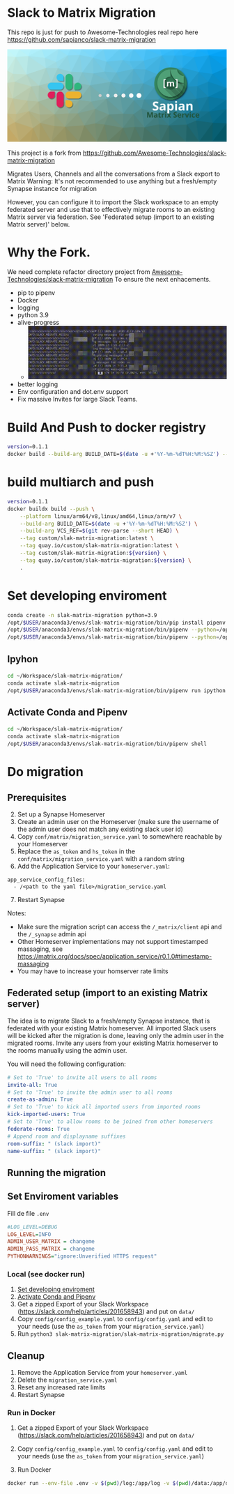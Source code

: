 # Slack to Matrix Migration
This repo is just for push to Awesome-Technologies real repo here https://github.com/sapianco/slack-matrix-migration

<img src="wiki/images/Logo_circular_Matrix_server_slack_migration_name_bg.svg" width="600">

This project is a fork from https://github.com/Awesome-Technologies/slack-matrix-migration

Migrates Users, Channels and all the conversations from a Slack export to Matrix
Warning: It's not recommended to use anything but a fresh/empty Synapse instance for migration

However, you can configure it to import the Slack workspace to an empty federated server
and use that to effectively migrate rooms to an existing Matrix server via federation.
See 'Federated setup (import to an existing Matrix server)' below.

# Why the Fork.

We need complete refactor directory project from [Awesome-Technologies/slack-matrix-migration](https://github.com/Awesome-Technologies/slack-matrix-migration)
To ensure the next enhacements.

- pip to pipenv
- Docker
- logging
- python 3.9
- alive-progress
  - <img src="wiki/images/example.gif">
- better logging
- Env configuration and dot.env support
- Fix massive Invites for large Slack Teams.


# Build And Push to docker registry

``` bash
version=0.1.1
docker build --build-arg BUILD_DATE=$(date -u +'%Y-%m-%dT%H:%M:%SZ') --build-arg VCS_REF=$(git rev-parse --short HEAD)  -t sapian/slak-matrix-migration:latest -t sapian/slak-matrix-migration:${version} --build-arg VERSION=${version} .
```

# build multiarch and push

``` bash
version=0.1.1
docker buildx build --push \
    --platform linux/arm64/v8,linux/amd64,linux/arm/v7 \
    --build-arg BUILD_DATE=$(date -u +'%Y-%m-%dT%H:%M:%SZ') \
    --build-arg VCS_REF=$(git rev-parse --short HEAD) \
    --tag custom/slak-matrix-migration:latest \
    --tag quay.io/custom/slak-matrix-migration:latest \
    --tag custom/slak-matrix-migration:${version} \
    --tag quay.io/custom/slak-matrix-migration:${version} \
    .
```

# Set developing enviroment

``` bash
conda create -n slak-matrix-migration python=3.9
/opt/$USER/anaconda3/envs/slak-matrix-migration/bin/pip install pipenv
/opt/$USER/anaconda3/envs/slak-matrix-migration/bin/pipenv --python=/opt/$USER/anaconda3/envs/slak-matrix-migration/bin/python install
/opt/$USER/anaconda3/envs/slak-matrix-migration/bin/pipenv --python=/opt/$USER/anaconda3/envs/slak-matrix-migration/bin/python install --dev
```

## Ipyhon

``` bash
cd ~/Workspace/slak-matrix-migration/
conda activate slak-matrix-migration
/opt/$USER/anaconda3/envs/slak-matrix-migration/bin/pipenv run ipython
```

## Activate Conda and Pipenv

``` bash
cd ~/Workspace/slak-matrix-migration/
conda activate slak-matrix-migration
/opt/$USER/anaconda3/envs/slak-matrix-migration/bin/pipenv shell
```

# Do migration

## Prerequisites
2. Set up a Synapse Homeserver
3. Create an admin user on the Homeserver (make sure the username of the admin user does not match any existing slack user id)
4. Copy `conf/matrix/migration_service.yaml` to somewhere reachable by your Homeserver
5. Replace the `as_token` and `hs_token` in the `conf/matrix/migration_service.yaml` with a random string
6. Add the Application Service to your `homeserver.yaml`:
```
app_service_config_files:
  - /<path to the yaml file>/migration_service.yaml
```
7. Restart Synapse

Notes:

- Make sure the migration script can access the `/_matrix/client` api and the `/_synapse` admin api
- Other Homeserver implementations may not support timestamped massaging, see https://matrix.org/docs/spec/application_service/r0.1.0#timestamp-massaging
- You may have to increase your homserver rate limits

## Federated setup (import to an existing Matrix server)

The idea is to migrate Slack to a fresh/empty Synapse instance, that is federated with your existing Matrix homeserver.
All imported Slack users will be kicked after the migration is done, leaving only the admin user in the migrated rooms.
Invite any users from your existing Matrix homeserver to the rooms manually using the admin user.

You will need the following configuration:

```yaml
# Set to 'True' to invite all users to all rooms
invite-all: True
# Set to 'True' to invite the admin user to all rooms
create-as-admin: True
# Set to 'True' to kick all imported users from imported rooms
kick-imported-users: True
# Set to 'True' to allow rooms to be joined from other homeservers
federate-rooms: True
# Append room and displayname suffixes
room-suffix: " (slack import)"
name-suffix: " (slack import)"
```

## Running the migration

## Set Enviroment variables
Fill de file `.env`

``` ini
#LOG_LEVEL=DEBUG
LOG_LEVEL=INFO
ADMIN_USER_MATRIX = changeme
ADMIN_PASS_MATRIX = changeme
PYTHONWARNINGS="ignore:Unverified HTTPS request"
```

### Local (see docker run)

1. [Set developing enviroment](#set-developing-enviroment)
2. [Activate Conda and Pipenv](#activate-conda-and-pipenv)
3. Get a zipped Export of your Slack Workspace (https://slack.com/help/articles/201658943) and put on `data/`
4. Copy `config/config_example.yaml` to `config/config.yaml` and edit to your needs (use the `as_token` from your `migration_service.yaml`)
5. Run `python3 slak-matrix-migration/slak-matrix-migration/migrate.py`

## Cleanup
1. Remove the Application Service from your `homeserver.yaml`
2. Delete the `migration_service.yaml`
3. Reset any increased rate limits
4. Restart Synapse


### Run in Docker

1. Get a zipped Export of your Slack Workspace (https://slack.com/help/articles/201658943) and put on `data/`

2. Copy `config/config_example.yaml` to `config/config.yaml` and edit to your needs (use the `as_token` from your `migration_service.yaml`)

3. Run Docker
  ``` Bash
  docker run --env-file .env -v $(pwd)/log:/app/log -v $(pwd)/data:/app/data -v $(pwd)/run:/app/run -v $(pwd)/conf:/app/conf --rm -it sapian slak-matrix-migration:latest
  ```
